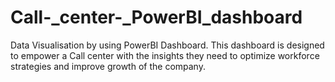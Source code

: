 # Call-_center-_PowerBI_dashboard
Data Visualisation by using PowerBI Dashboard. This dashboard is designed to empower a Call center with the insights they need to optimize workforce strategies and improve growth of the company.
